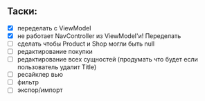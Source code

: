 ## Таски:
- [x] переделать с ViewModel
- [x] не работает NavController из ViewModel'и! Переделать
- [ ] сделать чтобы Product и Shop могли быть null
- [ ] редактирование покупки
- [ ] редактирование всех сущностей (продумать что будет если пользователь удалит Title)
- [ ] ресайклер вью
- [ ] фильтр
- [ ] экспор/импорт